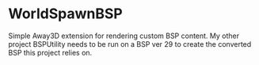 # WorldSpawnBSP
Simple Away3D extension for rendering custom BSP content. My other project BSPUtility needs to be run on a BSP ver 29 to create the converted BSP this project relies on.
